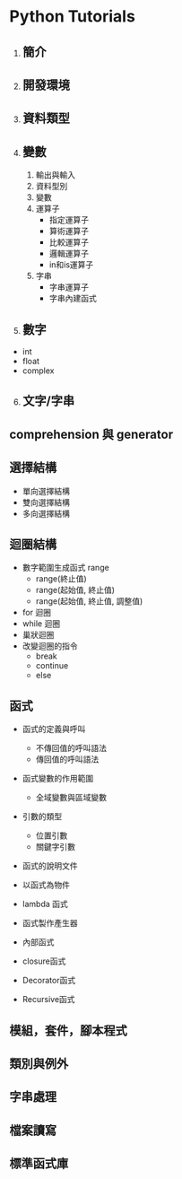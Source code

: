 # Python Tutorials

1. ## 簡介

2. ## 開發環境

3. ## 資料類型

4. ## 變數

    1. 輸出與輸入
    2. 資料型別
    3. 變數
    4. 運算子
        - 指定運算子
        - 算術運算子
        - 比較運算子
        - 邏輯運算子
        - in和is運算子
    5. 字串
        - 字串運算子
        - 字串內建函式

5. ## 數字
  * int
  * float
  * complex

6. ## 文字/字串


## comprehension 與 generator

## 選擇結構
- 單向選擇結構
- 雙向選擇結構
- 多向選擇結構

## 迴圈結構
- 數字範圍生成函式 range
    * range(終止值)
    * range(起始值, 終止值)
    * range(起始值, 終止值, 調整值)
- for 迴圈
- while 迴圈
- 巢狀迴圈
- 改變迴圈的指令
    * break
    * continue
    * else

## 函式
- 函式的定義與呼叫
   * 不傳回值的呼叫語法
   * 傳回值的呼叫語法
- 函式變數的作用範圍
   * 全域變數與區域變數
- 引數的類型
   * 位置引數
   * 關鍵字引數

- 函式的說明文件
- 以函式為物件
- lambda 函式
- 函式製作產生器
- 內部函式
- closure函式
- Decorator函式
- Recursive函式

## 模組，套件，腳本程式

## 類別與例外

## 字串處理

## 檔案讀寫

## 標準函式庫
